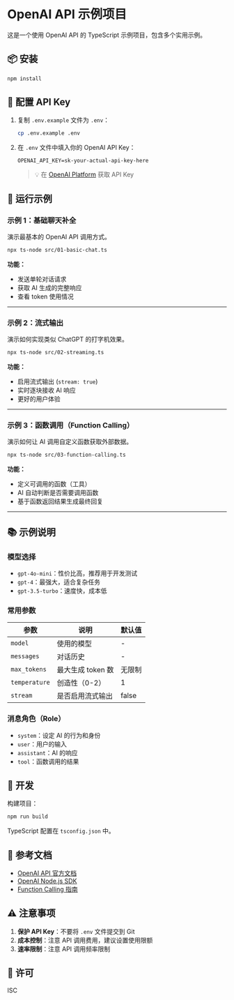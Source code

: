# OpenAI API 示例项目

这是一个使用 OpenAI API 的 TypeScript 示例项目，包含多个实用示例。

## 📦 安装

```bash
npm install
```

## 🔑 配置 API Key

1. 复制 `.env.example` 文件为 `.env`：
   ```bash
   cp .env.example .env
   ```

2. 在 `.env` 文件中填入你的 OpenAI API Key：
   ```
   OPENAI_API_KEY=sk-your-actual-api-key-here
   ```

   > 💡 在 [OpenAI Platform](https://platform.openai.com/api-keys) 获取 API Key

## 🚀 运行示例

### 示例 1：基础聊天补全
演示最基本的 OpenAI API 调用方式。

```bash
npx ts-node src/01-basic-chat.ts
```

**功能：**
- 发送单轮对话请求
- 获取 AI 生成的完整响应
- 查看 token 使用情况

---

### 示例 2：流式输出
演示如何实现类似 ChatGPT 的打字机效果。

```bash
npx ts-node src/02-streaming.ts
```

**功能：**
- 启用流式输出 (`stream: true`)
- 实时逐块接收 AI 响应
- 更好的用户体验

---

### 示例 3：函数调用（Function Calling）
演示如何让 AI 调用自定义函数获取外部数据。

```bash
npx ts-node src/03-function-calling.ts
```

**功能：**
- 定义可调用的函数（工具）
- AI 自动判断是否需要调用函数
- 基于函数返回结果生成最终回复

---

## 📚 示例说明

### 模型选择

- `gpt-4o-mini`：性价比高，推荐用于开发测试
- `gpt-4`：最强大，适合复杂任务
- `gpt-3.5-turbo`：速度快，成本低

### 常用参数

| 参数 | 说明 | 默认值 |
|------|------|--------|
| `model` | 使用的模型 | - |
| `messages` | 对话历史 | - |
| `max_tokens` | 最大生成 token 数 | 无限制 |
| `temperature` | 创造性（0-2） | 1 |
| `stream` | 是否启用流式输出 | false |

### 消息角色（Role）

- `system`：设定 AI 的行为和身份
- `user`：用户的输入
- `assistant`：AI 的响应
- `tool`：函数调用的结果

## 🔧 开发

构建项目：
```bash
npm run build
```

TypeScript 配置在 `tsconfig.json` 中。

## 📖 参考文档

- [OpenAI API 官方文档](https://platform.openai.com/docs)
- [OpenAI Node.js SDK](https://github.com/openai/openai-node)
- [Function Calling 指南](https://platform.openai.com/docs/guides/function-calling)

## ⚠️ 注意事项

1. **保护 API Key**：不要将 `.env` 文件提交到 Git
2. **成本控制**：注意 API 调用费用，建议设置使用限额
3. **速率限制**：注意 API 调用频率限制

## 📝 许可

ISC

